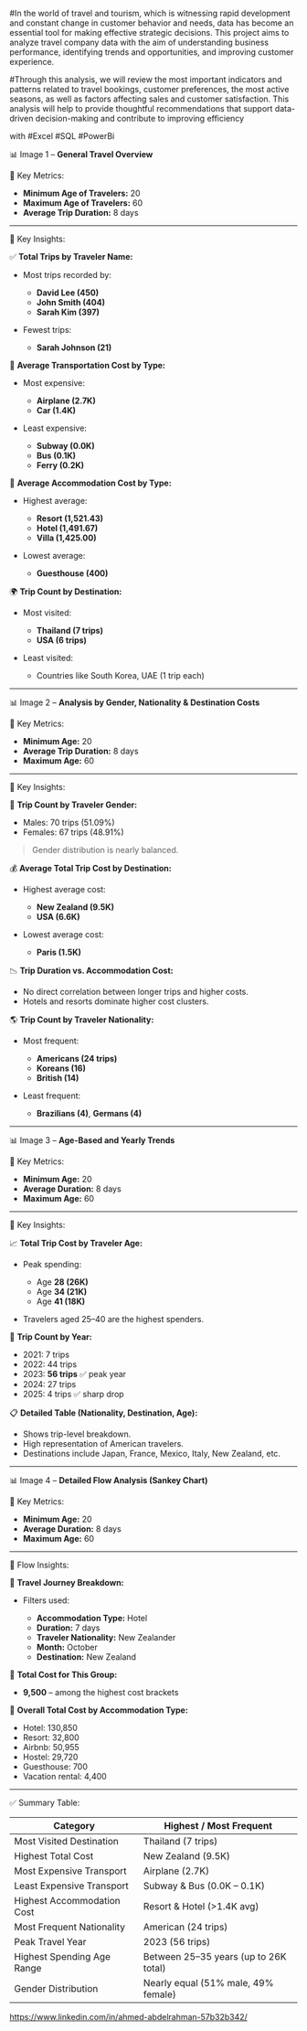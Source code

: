#In the world of travel and tourism, which is witnessing rapid development and constant change in customer behavior and needs, data has become an essential tool for making effective strategic decisions. This project aims to analyze travel company data with the aim of understanding business performance, identifying trends and opportunities, and improving customer experience.

#Through this analysis, we will review the most important indicators and patterns related to travel bookings, customer preferences, the most active seasons, as well as factors affecting sales and customer satisfaction. This analysis will help to provide thoughtful recommendations that support data-driven decision-making and contribute to improving efficiency


with #Excel  #SQL  #PowerBi



📊 Image 1 – **General Travel Overview**

 🔢 Key Metrics:

* **Minimum Age of Travelers:** 20
* **Maximum Age of Travelers:** 60
* **Average Trip Duration:** 8 days

---

📌 Key Insights:

 ✅ **Total Trips by Traveler Name:**

* Most trips recorded by:

  * **David Lee (450)**
  * **John Smith (404)**
  * **Sarah Kim (397)**
* Fewest trips:

  * **Sarah Johnson (21)**

 🚗 **Average Transportation Cost by Type:**

* Most expensive:

  * **Airplane (2.7K)**
  * **Car (1.4K)**
* Least expensive:

  * **Subway (0.0K)**
  * **Bus (0.1K)**
  * **Ferry (0.2K)**

 🏨 **Average Accommodation Cost by Type:**

* Highest average:

  * **Resort (1,521.43)**
  * **Hotel (1,491.67)**
  * **Villa (1,425.00)**
* Lowest average:

  * **Guesthouse (400)**

 🌍 **Trip Count by Destination:**

* Most visited:

  * **Thailand (7 trips)**
  * **USA (6 trips)**
* Least visited:

  * Countries like South Korea, UAE (1 trip each)

---

📊 Image 2 – **Analysis by Gender, Nationality & Destination Costs**

 🔢 Key Metrics:

* **Minimum Age:** 20
* **Average Trip Duration:** 8 days
* **Maximum Age:** 60

---

📌 Key Insights:

 👥 **Trip Count by Traveler Gender:**

* Males: 70 trips (51.09%)
* Females: 67 trips (48.91%)

> Gender distribution is nearly balanced.

 💰 **Average Total Trip Cost by Destination:**

* Highest average cost:

  * **New Zealand (9.5K)**
  * **USA (6.6K)**
* Lowest average cost:

  * **Paris (1.5K)**

 📉 **Trip Duration vs. Accommodation Cost:**

* No direct correlation between longer trips and higher costs.
* Hotels and resorts dominate higher cost clusters.

 🌎 **Trip Count by Traveler Nationality:**

* Most frequent:

  * **Americans (24 trips)**
  * **Koreans (16)**
  * **British (14)**
* Least frequent:

  * **Brazilians (4)**, **Germans (4)**

---

📊 Image 3 – **Age-Based and Yearly Trends**

 🔢 Key Metrics:

* **Minimum Age:** 20
* **Average Duration:** 8 days
* **Maximum Age:** 60

---

📌 Key Insights:

 📈 **Total Trip Cost by Traveler Age:**

* Peak spending:

  * Age **28 (26K)**
  * Age **34 (21K)**
  * Age **41 (18K)**
* Travelers aged 25–40 are the highest spenders.

 📆 **Trip Count by Year:**

* 2021: 7 trips
* 2022: 44 trips
* 2023: **56 trips** ✅ peak year
* 2024: 27 trips
* 2025: 4 trips ✅ sharp drop

 📋 **Detailed Table (Nationality, Destination, Age):**

* Shows trip-level breakdown.
* High representation of American travelers.
* Destinations include Japan, France, Mexico, Italy, New Zealand, etc.

---

📊 Image 4 – **Detailed Flow Analysis (Sankey Chart)**

 🔢 Key Metrics:

* **Minimum Age:** 20
* **Average Duration:** 8 days
* **Maximum Age:** 60

---

📌 Flow Insights:

 🔄 **Travel Journey Breakdown:**

* Filters used:

  * **Accommodation Type:** Hotel
  * **Duration:** 7 days
  * **Traveler Nationality:** New Zealander
  * **Month:** October
  * **Destination:** New Zealand

💸 **Total Cost for This Group:**

* **9,500** – among the highest cost brackets

🏨 **Overall Total Cost by Accommodation Type:**

* Hotel: 130,850
* Resort: 32,800
* Airbnb: 50,955
* Hostel: 29,720
* Guesthouse: 700
* Vacation rental: 4,400

---

✅ Summary Table:

| Category                   | Highest / Most Frequent               |
| -------------------------- | ------------------------------------- |
| Most Visited Destination   | Thailand (7 trips)                    |
| Highest Total Cost         | New Zealand (9.5K)                    |
| Most Expensive Transport   | Airplane (2.7K)                       |
| Least Expensive Transport  | Subway & Bus (0.0K – 0.1K)            |
| Highest Accommodation Cost | Resort & Hotel (>1.4K avg)            |
| Most Frequent Nationality  | American (24 trips)                   |
| Peak Travel Year           | 2023 (56 trips)                       |
| Highest Spending Age Range | Between 25–35 years (up to 26K total) |
| Gender Distribution        | Nearly equal (51% male, 49% female)   |



https://www.linkedin.com/in/ahmed-abdelrahman-57b32b342/




